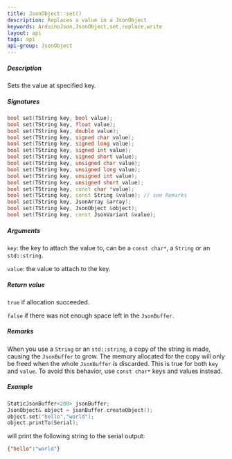 ```yaml
---
title: JsonObject::set()
description: Replaces a value in a JsonObject
keywords: ArduinoJson,JsonObject,set,replace,write
layout: api
tags: api
api-group: JsonObject
---
```


##### Description

Sets the value at specified key.

##### Signatures

```c++
bool set(TString key, bool value);
bool set(TString key, float value);
bool set(TString key, double value);
bool set(TString key, signed char value);
bool set(TString key, signed long value);
bool set(TString key, signed int value);
bool set(TString key, signed short value);
bool set(TString key, unsigned char value);
bool set(TString key, unsigned long value);
bool set(TString key, unsigned int value);
bool set(TString key, unsigned short value);
bool set(TString key, const char *value);
bool set(TString key, const String &value); // see Remarks
bool set(TString key, JsonArray &array);
bool set(TString key, JsonObject &object);
bool set(TString key, const JsonVariant &value);
```

##### Arguments

`key`: the key to attach the value to, can be a `const char*`, a `String` or an `std::string`.

`value`: the value to attach to the key.

##### Return value

`true` if allocation succeeded.

`false` if there was not enough space left in the `JsonBuffer`.

##### Remarks

When you use a `String` or an `std::string`, a copy of the string is made, causing the `JsonBuffer` to grow.
The memory allocated for the copy will only be freed when the whole `JsonBuffer` is discarded.
This is true for both `key` and `value`.
To avoid this behavior, use `const char*` keys and values instead.

##### Example

```c++
StaticJsonBuffer<200> jsonBuffer;
JsonObject& object = jsonBuffer.createObject();
object.set("hello","world");
object.printTo(Serial);
```

will print the following string to the serial output:

```json
{"hello":"world"}
```
